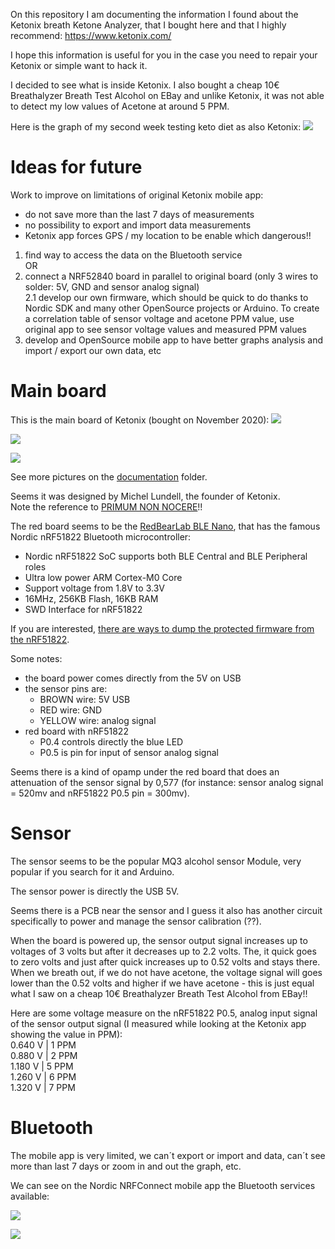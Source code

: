 On this repository I am documenting the information I found about the Ketonix breath Ketone Analyzer, that I bought here and that I highly recommend: https://www.ketonix.com/<br>

I hope this information is useful for you in the case you need to repair your Ketonix or simple want to hack it.

I decided to see what is inside Ketonix. I also bought a cheap 10€ Breathalyzer Breath Test Alcohol on EBay and unlike Ketonix, it was not able to detect my low values of Acetone at around 5 PPM.

Here is the graph of my second week testing keto diet as also Ketonix:
![](documentation/ketonix_7_days.png)

# Ideas for future

Work to improve on limitations of original Ketonix mobile app:
- do not save more than the last 7 days of measurements
- no possibility to export and import data measurements
- Ketonix app forces GPS / my location to be enable which dangerous!!

1. find way to access the data on the Bluetooth service<br>
OR<br>
2. connect a NRF52840 board in parallel to original board (only 3 wires to solder: 5V, GND and sensor analog signal)<br>
2.1 develop our own firmware, which should be quick to do thanks to Nordic SDK and many other OpenSource projects or Arduino. To create a correlation table of sensor voltage and acetone PPM value, use original app to see sensor voltage values and measured PPM values<br>
3. develop and OpenSource mobile app to have better graphs analysis and import / export our own data, etc<br>

# Main board

This is the main board of Ketonix (bought on November 2020):
![](documentation/ketonix_01.jpg)

![](documentation/ketonix_05.jpg)

![](documentation/ketonix_06.jpg)

See more pictures on the [documentation]() folder.

Seems it was designed by Michel Lundell, the founder of Ketonix.
<br>
Note the reference to [PRIMUM NON NOCERE](https://en.wikipedia.org/wiki/Primum_non_nocere)!!

The red board seems to be the [RedBearLab BLE Nano](https://github.com/RedBearLab/BLENano), that has the famous Nordic nRF51822 Bluetooth microcontroller:
* Nordic nRF51822 SoC supports both BLE Central and BLE Peripheral roles
* Ultra low power ARM Cortex-M0 Core
* Support voltage from 1.8V to 3.3V
* 16MHz, 256KB Flash, 16KB RAM
* SWD Interface for nRF51822

If you are interested, [there are ways to dump the protected firmware from the nRF51822](http://hfdb.io/cpumcus/nordic-semi/nrf51822.html).

Some notes:
* the board power comes directly from the 5V on USB
* the sensor pins are:
  * BROWN wire: 5V USB
  * RED wire: GND
  * YELLOW wire: analog signal
* red board with nRF51822
  * P0.4 controls directly the blue LED
  * P0.5 is pin for input of sensor analog signal

Seems there is a kind of opamp under the red board that does an attenuation of the sensor signal by 0,577 (for instance: sensor analog signal = 520mv and nRF51822 P0.5 pin = 300mv).

# Sensor

The sensor seems to be the popular MQ3 alcohol sensor Module, very popular if you search for it and Arduino.

The sensor power is directly the USB 5V.

Seems there is a PCB near the sensor and I guess it also has another circuit specifically to power and manage the sensor calibration (??).

When the board is powered up, the sensor output signal increases up to voltages of 3 volts but after it decreases up to 2.2 volts. The, it quick goes to zero volts and just after quick increases up to 0.52 volts and stays there. When we breath out, if we do not have acetone, the voltage signal will goes lower than the 0.52 volts and higher if we have acetone - this is just equal what I saw on a cheap 10€ Breathalyzer Breath Test Alcohol from EBay!!

Here are some voltage measure on the nRF51822 P0.5, analog input signal of the sensor output signal (I measured while looking at the Ketonix app showing the value in PPM):<br>
0.640 V | 1 PPM<br>
0.880 V | 2 PPM<br>
1.180 V | 5 PPM<br>
1.260 V | 6 PPM<br>
1.320 V | 7 PPM<br>

# Bluetooth

The mobile app is very limited, we can´t export or import and data, can´t see more than last 7 days or zoom in and out the graph, etc.

We can see on the Nordic NRFConnect mobile app the Bluetooth services available:

![](documentation/ketonix_bluetooth_01.jpg)

![](documentation/ketonix_bluetooth_02.jpg)
